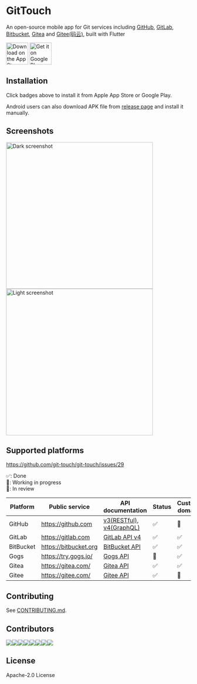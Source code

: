 # GitTouch

An open-source mobile app for Git services including [GitHub](https://github.com/), [GitLab](https://gitlab.com/), [Bitbucket](https://bitbucket.org/), [Gitea](https://gitea.com/) and [Gitee(码云)](https://gitee.com/), built with Flutter

<p>
  <a href="https://apps.apple.com/us/app/gittouch/id1452042346?itsct=apps_box&itscg=30200"><img src="https://tools.applemediaservices.com/api/badges/download-on-the-app-store/black/en-US" alt="Download on the App Store" height="60"></a>
  <a href="https://play.google.com/store/apps/details?id=io.github.pd4d10.gittouch"><img alt="Get it on Google Play" title="Google Play" src="https://raw.githubusercontent.com/pd4d10/git-touch/main/assets/google-play-badge.png" height="60" /></a>
</p>

## Installation

Click badges above to install it from Apple App Store or Google Play.

Android users can also download APK file from [release page](https://github.com/pd4d10/git-touch/releases) and install it manually.

## Screenshots

<p>
  <img src="https://raw.githubusercontent.com/pd4d10/git-touch/main/assets/screenshot-dark.png" alt="Dark screenshot" width="400" /><img src="https://raw.githubusercontent.com/pd4d10/git-touch/main/assets/screenshot-light.png" alt="Light screenshot" width="400" />
</p>

## Supported platforms

https://github.com/git-touch/git-touch/issues/29

✅: Done\
🚧: Working in progress\
💬: In review

| Platform | Public service | API documentation | Status | Custom domain |
| --- | --- | --- | --- | --- |
| GitHub | https://github.com | [v3(RESTful)](https://developer.github.com/v3/), [v4(GraphQL)](https://developer.github.com/v4/) | ✅ | 💬 |
| GitLab | https://gitlab.com | [GitLab API v4](https://docs.gitlab.com/ee/api/) | ✅ | ✅ |
| BitBucket | https://bitbucket.org | [BitBucket API](https://developer.atlassian.com/bitbucket/api/2/reference) | ✅ | ✅ |
| Gogs | https://try.gogs.io/ | [Gogs API](https://github.com/gogs/docs-api) | 🚧 | ✅ |
| Gitea | https://gitea.com/ | [Gitea API](https://try.gitea.io/api/swagger#/) | ✅ | ✅ |
| Gitee | https://gitee.com/ | [Gitee API](https://gitee.com/api/v5/swagger) | ✅ | 💬 |

## Contributing

See [CONTRIBUTING.md](./CONTRIBUTING.md).

## Contributors

[![](https://sourcerer.io/fame/pd4d10/pd4d10/git-touch/images/0)![](https://sourcerer.io/fame/pd4d10/pd4d10/git-touch/images/1)![](https://sourcerer.io/fame/pd4d10/pd4d10/git-touch/images/2)![](https://sourcerer.io/fame/pd4d10/pd4d10/git-touch/images/3)![](https://sourcerer.io/fame/pd4d10/pd4d10/git-touch/images/4)![](https://sourcerer.io/fame/pd4d10/pd4d10/git-touch/images/5)![](https://sourcerer.io/fame/pd4d10/pd4d10/git-touch/images/6)![](https://sourcerer.io/fame/pd4d10/pd4d10/git-touch/images/7)](https://github.com/pd4d10/git-touch/graphs/contributors)

## License

Apache-2.0 License
